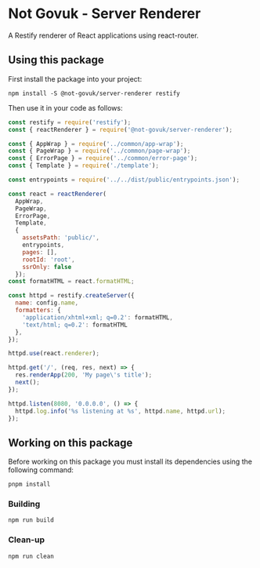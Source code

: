 Not Govuk - Server Renderer
===========================

A Restify renderer of React applications using react-router.


Using this package
------------------

First install the package into your project:

```shell
npm install -S @not-govuk/server-renderer restify
```

Then use it in your code as follows:

```js
const restify = require('restify');
const { reactRenderer } = require('@not-govuk/server-renderer');

const { AppWrap } = require('../common/app-wrap');
const { PageWrap } = require('../common/page-wrap');
const { ErrorPage } = require('../common/error-page');
const { Template } = require('./template');

const entrypoints = require('../../dist/public/entrypoints.json');

const react = reactRenderer(
  AppWrap,
  PageWrap,
  ErrorPage,
  Template,
  {
    assetsPath: 'public/',
    entrypoints,
    pages: [],
    rootId: 'root',
    ssrOnly: false
  });
const formatHTML = react.formatHTML;

const httpd = restify.createServer({
  name: config.name,
  formatters: {
    'application/xhtml+xml; q=0.2': formatHTML,
    'text/html; q=0.2': formatHTML
  },
});

httpd.use(react.renderer);

httpd.get('/', (req, res, next) => {
  res.renderApp(200, 'My page\'s title');
  next();
});

httpd.listen(8080, '0.0.0.0', () => {
  httpd.log.info('%s listening at %s', httpd.name, httpd.url);
});
```


Working on this package
-----------------------

Before working on this package you must install its dependencies using
the following command:

```shell
pnpm install
```


### Building

```shell
npm run build
```


### Clean-up

```shell
npm run clean
```
